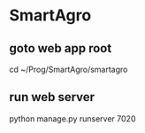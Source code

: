 # SmartAgro

## goto web app root

cd ~/Prog/SmartAgro/smartagro

## run web server

python manage.py runserver 7020